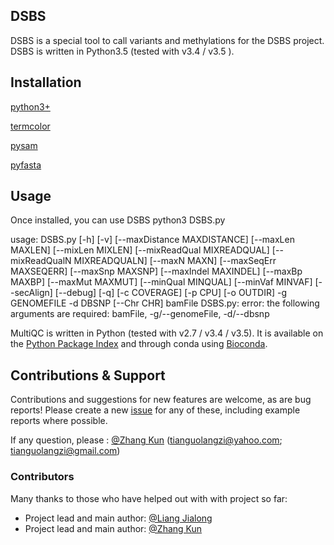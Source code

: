 ## DSBS

DSBS is a special tool to call variants and methylations for the DSBS project.
DSBS is written in Python3.5 (tested with v3.4 / v3.5 ).

## Installation
[python3+](https://www.python.org/)

[termcolor](https://pypi.python.org/pypi/termcolor/1.1.0)

[pysam](https://pypi.python.org/pypi/pysam)

[pyfasta](https://pypi.python.org/pypi/pyfasta/0.5.2)

## Usage
Once installed, you can use DSBS 
python3 DSBS.py 

usage: DSBS.py [-h] [-v] [--maxDistance MAXDISTANCE] [--maxLen MAXLEN]
               [--mixLen MIXLEN] [--mixReadQual MIXREADQUAL]
               [--mixReadQualN MIXREADQUALN] [--maxN MAXN]
               [--maxSeqErr MAXSEQERR] [--maxSnp MAXSNP] [--maxIndel MAXINDEL]
               [--maxBp MAXBP] [--maxMut MAXMUT] [--minQual MINQUAL]
               [--minVaf MINVAF] [--secAlign] [--debug] [-q] [-c COVERAGE]
               [-p CPU] [-o OUTDIR] -g GENOMEFILE -d DBSNP [--Chr CHR]
               bamFile
DSBS.py: error: the following arguments are required: bamFile, -g/--genomeFile, -d/--dbsnp

MultiQC is written in Python (tested with v2.7 / v3.4 / v3.5). It is
available on the [Python Package Index](https://pypi.python.org/pypi/multiqc/)
and through conda using [Bioconda](http://bioconda.github.io/).

## Contributions & Support

Contributions and suggestions for new features are welcome, as are bug reports! Please create a new [issue](https://github.com/tianguolangzi/DSBS/issues) for any of these, including example reports where possible.

If any question, please :
[@Zhang Kun](https://github.com/tianguolangzi) (tianguolangzi@yahoo.com; tianguolangzi@gmail.com)



### Contributors
Many thanks to those who have helped out with with project so far:
* Project lead and main author: [@Liang Jialong](https://github.com/tianguolangzi)
* Project lead and main author: [@Zhang Kun](https://github.com/llll)
